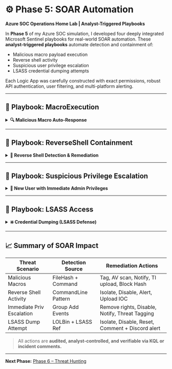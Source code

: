 # ⚙️ Phase 5: SOAR Automation

**Azure SOC Operations Home Lab | Analyst-Triggered Playbooks**

In **Phase 5** of my Azure SOC simulation, I developed four deeply integrated Microsoft Sentinel playbooks for real-world SOAR automation. These **analyst-triggered playbooks** automate detection and containment of:

* Malicious macro payload execution
* Reverse shell activity
* Suspicious user privilege escalation
* LSASS credential dumping attempts

Each Logic App was carefully constructed with exact permissions, robust API authentication, user filtering, and multi-platform alerting.

---

## 🔹 Playbook: MacroExecution

<details>
<summary><strong>🔍 Malicious Macro Auto-Response</strong></summary>

### 🔐 Purpose

Triggers when a `.docm` file containing a malicious macro is executed, initiating a containment workflow to tag the device, block further app execution, and notify analysts and users.

### ⚙️ Logic App Breakdown

**Trigger**: Analyst-triggered Microsoft Sentinel incident (Preview)

**Required Permissions**:

* Logic App API connection to Microsoft Sentinel and Microsoft Defender for Endpoint (MDE)
* Logic App Managed Identity must have:

  * `Microsoft Sentinel Responder` role on Sentinel workspace
  * `Machine.Isolate`, `Alert.Read`, `Machine.Read.All`, and `Machine.RunAntiVirusScan` API permissions on Defender

**Step-by-Step Breakdown**:

📸*Playbook Overview*
<img width="1912" height="962" alt="Macro Playbook overview" src="https://github.com/user-attachments/assets/b4dfc085-787a-4c0e-a0a8-720b9676bdd7" />

---

1. **Trigger**

   📸*Triggered manually from the Sentinel incident.*

   <img width="565" height="430" alt="image" src="https://github.com/user-attachments/assets/d0266379-6154-49a7-8f58-3933d5e4c2c9" />

2. **Compose Entities**

   📸*Extracts involved usernames, file hashes, and device names.*
   
   <img width="562" height="249" alt="image" src="https://github.com/user-attachments/assets/46c5be6e-c2d8-47a7-8681-abd995f85444" />

3. **Get Auth Token (MDE)**

   📸*Performs secure OAuth token retrieval for API use.*
   
    <img width="568" height="557" alt="image" src="https://github.com/user-attachments/assets/afe7acbe-acce-4e14-a09b-cc419b004e02" />

4. **Restrict App Execution**

   📸*Applies "Attack Surface Reduction" tagging via Defender API.*
   
   <img width="568" height="496" alt="image" src="https://github.com/user-attachments/assets/63cac163-97bf-4e0d-b744-5f354ce2bb2b" />

5. **Run AV Scan**

   📸*Forces a Defender Antivirus scan remotely on affected endpoint.*
   
   <img width="571" height="501" alt="image" src="https://github.com/user-attachments/assets/9894a305-1184-4b89-9803-08133d103db1" />

6. **Send Email (V2)**

   📸*Notifies the affected user that a suspicious macro was executed.*
   
   <img width="566" height="562" alt="image" src="https://github.com/user-attachments/assets/d7cc5778-325f-4fea-8adb-fbb75a5646a3" />

7. **Discord Alert**

   📸*Sends alert to SOC team via webhook with incident title and user/machine context.*
   
   <img width="562" height="763" alt="image" src="https://github.com/user-attachments/assets/520889e0-cc47-462c-bd9f-412a22c5761d" />

8. **Get File Statistics**

    📸*Extracts the SHA256 hash from the malicous macro file.*
    
   <img width="564" height="521" alt="image" src="https://github.com/user-attachments/assets/0414df55-3bc7-4766-b81e-893b0fb8be71" />

9. **Upload SHA256 to Threat Intelligence**

    📸*Automatically extracts file hash from the "Get File Statistics" step and uploads it to Sentinel's custom threat intelligence table.*
    
   <img width="563" height="778" alt="image" src="https://github.com/user-attachments/assets/6cb5f94d-1d7a-48ad-9a48-066e2e63cd43" />

### 📊 Screenshots

* *Playbook operating successfully*
  <img width="1912" height="962" alt="Macro playbook operating successfully" src="https://github.com/user-attachments/assets/74cf4803-5cd8-4ae7-8dd8-d224f3a36e7d" />
  <img width="1912" height="962" alt="macro close up of playbook with explanation of each step and their purpose" src="https://github.com/user-attachments/assets/01686526-93ff-4980-a036-86cda332265b" />

* *Device tagged and AV scan launched*
  <img width="1912" height="962" alt="macro machine tagged and AV scan conducted" src="https://github.com/user-attachments/assets/d8dba25f-f6fd-4543-beb6-c48db99e5b92" />

* *SHA256 hash added to Threat Intel*
  <img width="1912" height="962" alt="Macro SHA 256 blocked and added to threat intel" src="https://github.com/user-attachments/assets/4ae29896-0e6d-4510-b42d-1446fe2f9d76" />

* *Discord alert with dynamic incident summary*
  <img width="1256" height="407" alt="macro playbook discord alert" src="https://github.com/user-attachments/assets/d0c07b0d-078f-4ef7-805e-3ea58d5bcbeb" />

* *Email notification to compromised user*
  <img width="1629" height="320" alt="email notification" src="https://github.com/user-attachments/assets/0d16496c-0e7b-44be-aec8-e302aaaf9756" />

### 🧠 Key Takeaways (Macro Execution Scenario)

* Defender tagging is a stealthy yet effective way to stop unknown malware execution without full isolation.
* Hash uploads allow for threat sharing across the workspace and reusable TI-based rules.
* Analyst-triggered design prevents false positives from regular macros (e.g., HR templates).

</details>

---

## 🔹 Playbook: ReverseShell Containment

<details>
<summary><strong>🔴 Reverse Shell Detection & Remediation</strong></summary>

### 🔐 Purpose

Detects and responds to reverse shell attempts launched using Windows, PowerShell, `cmd.exe`, or encoded base64 payloads.

### ⚙️ Logic App Breakdown

**Trigger**: Analyst-initiated Microsoft Sentinel incident

**Required Permissions**:

* Logic App API connection to Sentinel and Defender
* Live response script deployment permissions on Defender

**Step-by-Step Breakdown**:

📸*Playbook Overview*
<img width="1912" height="962" alt="RevShell Playbook overview" src="https://github.com/user-attachments/assets/71b3dbf4-a4e4-4742-910e-7ed5a6f651c5" />

1. **Get Incident**

   📸*Pulls full context, including entities like command line and username.*
   
   <img width="562" height="404" alt="image" src="https://github.com/user-attachments/assets/26bb59c0-9c16-4cb7-a71e-2d29ac2aa95d" />

2. **Compose Entities**

   📸*Parses for specific entities to be used later on in the playbook like obfuscated Shell Commands.*
   
   <img width="568" height="362" alt="image" src="https://github.com/user-attachments/assets/bd2b5b4a-0b34-4a49-b652-e0545021e121" />

3. **Discord Alert**

   📸*Sends enriched alert to SOC team.*
   
   <img width="566" height="781" alt="image" src="https://github.com/user-attachments/assets/ee6d681f-7671-4a7c-9a94-5355502f2f9a" />

4. **Email Notification**

   📸*Notifies the user who launched the process.*
   
   <img width="568" height="553" alt="image" src="https://github.com/user-attachments/assets/c47ddb81-8ff4-4317-9eda-3b90a6a5a346" />

5. **Get Auth Token**
 
   📸*Required for script deployment.*
   
   <img width="562" height="536" alt="image" src="https://github.com/user-attachments/assets/5bb4c0e6-b191-4589-941a-a7b620130853" />
 
6. **Run Live Response Script** (`KillPowerShell.ps1`)

   📸*Kills all instances of PowerShell running on the machine including any established Reverse Shells currently running.*
   
   <img width="566" height="719" alt="image" src="https://github.com/user-attachments/assets/0a3bc80d-5f59-4070-b17e-1b7f0246906e" />

   *KillPowerShell.ps1*
   ```powershell
   Get-Process powershell, pwsh -ErrorAction SilentlyContinue | ForEach-Object {
       try {
           Stop-Process -Id $_.Id -Force
       } catch {
           Write-Output "Could not terminate process ID $($_.Id)"
       }
   }
  
7. **Isolate and Tag Machine**
   
   📸*Full network isolation + tag added.*
   
   <img width="567" height="498" alt="image" src="https://github.com/user-attachments/assets/ebfe924a-86a1-402b-be44-72915622e609" />
   <img width="569" height="476" alt="image" src="https://github.com/user-attachments/assets/cf358999-70a4-4b17-9e5d-bdc6c2bc22a7" />
 
8. **Upload Command Line IOC**

   📸*Adds base64 encoded reverse shell payload as custom IOC to Threat Intelligence.*
   
    <img width="562" height="763" alt="image" src="https://github.com/user-attachments/assets/b1dacc3d-3ad0-44f2-b53d-b231e7a7abd1" />

### 📊 Screenshots

* *Playbook operating successfully*
  <img width="1912" height="962" alt="revshell playbook operating successfully" src="https://github.com/user-attachments/assets/5e380a7a-d8cb-4a41-90d0-3229fb0ff8eb" />
  <img width="1912" height="962" alt="revshell close up of playbook with explanation of each step and their purpose" src="https://github.com/user-attachments/assets/d2f2611c-73a4-4d7b-b6f2-cee3fb27efde" />

* *Discord alert with dynamic incident summary*
  <img width="1249" height="415" alt="revshell playbook discord alert" src="https://github.com/user-attachments/assets/b810d817-6acd-4963-ad57-3776f9da19f2" />

* *User notification email*
  <img width="1621" height="317" alt="email notification 2" src="https://github.com/user-attachments/assets/1f7fe8cf-9a83-4c5a-a110-7ac81cb7d8e1" />

* *Machine isolation + tagging confirmed*
  <img width="1605" height="209" alt="revshell machine isolated and tagged" src="https://github.com/user-attachments/assets/2f4b8ba2-5e12-445f-b098-036698a12a71" />

* *Live response script executed successfully*
  <img width="1588" height="286" alt="Revshell live response command executed successfully" src="https://github.com/user-attachments/assets/2398bed0-2c37-4925-83b3-a47cc9e1220d" />

* *Command line added to Threat Intel*
  <img width="1912" height="962" alt="revshell playbook uploaded reverse shell command line as IOC to threat intel" src="https://github.com/user-attachments/assets/438362e7-9d86-4e01-8e16-9bbb31a26b37" />

### 🧠 Key Takeaways (Reverse Shell Scenario)

* PowerShell/encoded payloads must be handled surgically to avoid nuking valid usage.
* A playbook to swiftly cut off ReverseShell instances adds defense-in-depth alongside isolation.
* Live response scripts give granular control beyond built-in Defender actions.

</details>

---

## 🔹 Playbook: Suspicious Privilege Escalation

<details>
<summary><strong>👤 New User with Immediate Admin Privileges</strong></summary>

### 🔐 Purpose

Flags and auto-restricts new accounts that are granted administrator rights within minutes of being created.

### ⚙️ Logic App Breakdown

**Trigger**: Manual incident trigger

**Required Permissions**:

* Graph API permissions for group modification (via Defender API Live Response)
* Sentinel contributor access to write comments + threat intel

**Step-by-Step Breakdown**:

📸*Playbook Overview*
<img width="1912" height="962" alt="suspriv playbook overview" src="https://github.com/user-attachments/assets/bb4e7cf5-c67f-4e1b-9cdb-7563d0718201" />

1. **Get Incident**

   📸*Gathers entities involved: users and their timestamps.*
   
   <img width="564" height="402" alt="image" src="https://github.com/user-attachments/assets/a3d55756-40fb-4de5-b714-34943a22ace8" />

2. **Compose Entities**

   📸*Parses usernames and roles.*
   
   <img width="558" height="375" alt="image" src="https://github.com/user-attachments/assets/fcbb9210-afe3-4d81-8c6b-2b9fe497aaaa" />

3. **Filter Array + Known Users**

   📸*Filters out entities for UserAccounts.*
   
   <img width="564" height="346" alt="image" src="https://github.com/user-attachments/assets/edab300a-699d-4a33-91f4-425ebfc92c2c" />

   📸*Creates an array labeled `Filtered Usernames` to be utilized in a later loop.*
   
   <img width="562" height="385" alt="image" src="https://github.com/user-attachments/assets/e5a2119c-d109-4356-b406-cc5f4a1b1913" />

   📸*For Each loop filters out legitimate admin accounts (e.g., `barbara.hr`, `wayneadmin`) and appends suspicious UserAccounts to `Filtered Usernames`*
   
   <img width="565" height="802" alt="image" src="https://github.com/user-attachments/assets/a2d06fb2-fafd-4f31-a327-357cd4cc5aee" />

4. **Discord Alert**

   📸*Sends alert on risky admin assignment.*
   
    <img width="563" height="802" alt="image" src="https://github.com/user-attachments/assets/913bb1ee-e31c-4fbe-8b4e-6907da86b0ce" />

5. **Email Notification (SOC)**
   
   📸*Notifies analysts for review and audit as well as affected user.*
   
   <img width="566" height="549" alt="image" src="https://github.com/user-attachments/assets/b53153f6-9b41-4bc1-a27d-ad4fa987de03" />
   <img width="569" height="557" alt="image" src="https://github.com/user-attachments/assets/0b33e503-2bfd-4d25-ab73-da1ae6a3c1c4" />
   
6. **Get Auth Token**
   
   📸*Grants token for Defender script execution.*
   
   <img width="565" height="555" alt="image" src="https://github.com/user-attachments/assets/063945d2-d7ec-4879-bc07-3d9f2040ef23" />
   
7. **For Each Filtered User**
   
   📸*Runs live response script to remove from local admin group and disable account*
   
   <img width="565" height="655" alt="image" src="https://github.com/user-attachments/assets/b6695289-95cd-4304-8189-149fb508a623" />

   *RevokeAdmin.ps1*
   ```powershell
   param (
       [string]$Username
   )

   # Disable the account
   net user $Username /active:no

   # Force password reset on next sign-in
   net user $Username /logonpasswordchg:yes
   
8. **Add Comment to Incident**
   
   📸*Documents SOAR action timeline.*
     
   <img width="568" height="512" alt="image" src="https://github.com/user-attachments/assets/d34a3275-b621-4aa2-b725-36e187aa3ec3" />
   
9. **Upload Usernames to Threat Intel**
     
   📸*Flags user as possible persistence vector.*
    
   <img width="566" height="801" alt="image" src="https://github.com/user-attachments/assets/80bac710-5cd8-4ac6-b348-9310a364395e" />

### 📊 Screenshots

* *Playbook operating successfully*
  <img width="1912" height="962" alt="suspriv playbook operating successfully" src="https://github.com/user-attachments/assets/5e608bcb-8a16-4825-93b6-a2660bf8e962" />
  <img width="1912" height="962" alt="suspriv closeup of playbook with explanation of each step and what they do" src="https://github.com/user-attachments/assets/c9367e53-0e4e-4b24-938a-6c76f237c295" />
   
* *Discord alert to SOC team*
   <img width="1255" height="400" alt="suspriv playbook discord alert" src="https://github.com/user-attachments/assets/55007ae3-7439-4c3a-9b61-9a294021ff90" />

* *Dual email notifications (SOC + User)*
   <img width="1620" height="223" alt="suspriv ontop of our regular user alert email we also have analyst alert emails for soar actions taken on sus users" src="https://github.com/user-attachments/assets/4bb08f7e-ccfe-40bf-bc15-38bfa09078ba" />

* *User removed from local admin group*
   <img width="1542" height="220" alt="suspriv users successfully removed from admin group" src="https://github.com/user-attachments/assets/561f8486-d5e9-439e-82b7-619a6f871f8c" />

* *Hunting query confirms access revoked*
   <img width="1912" height="962" alt="suspriv query confirms users removed" src="https://github.com/user-attachments/assets/62ed6006-262c-413c-a6a8-cb10319389f3" />

* *Comment added to incident*
  
   <img width="769" height="734" alt="suspriv comments added to incident for analysts" src="https://github.com/user-attachments/assets/7081d99c-47fd-4a04-beaf-897be00e8efc" />

* *Usernames uploaded to threat intel*
   <img width="1912" height="962" alt="suspriv sus accounts added to threat intel" src="https://github.com/user-attachments/assets/42a4444b-3d35-4469-a581-49905bb7bb28" />

### 🧠 Key Takeaways (Privilege Escalation Scenario)

* Privilege escalation often follows account creation during lateral movement.
* Pre-filtering known users prevents internal disruption.
* Registry edits + account disablement adds long-term protection.

</details>

---

## 🔹 Playbook: LSASS Access

<details>
<summary><strong>❇️ Credential Dumping (LSASS Defense)</strong></summary>

### 🔐 Purpose

Responds to LOLBins (`Rundll32, Comsvcs.dll`) or credential tools accessing `lsass.exe`, commonly used in Mimikatz-style attacks.

### ⚙️ Logic App Breakdown

**Trigger**: Sentinel incident with keywords (`comsvcs.dll`, `lsass.dmp`, `rundll32.exe lsass`)

**Required Permissions**:

* Defender API access to isolate machines
* Script deployment and live response permissions

**Step-by-Step Breakdown**:

📸*Playbook Overview*
<img width="1912" height="962" alt="LSASS Playbook overview" src="https://github.com/user-attachments/assets/7e7d2efa-16ff-4db8-a885-30cc3ac79ac3" />

1. **Get Incident & Compose Entities**

   📸*Captures device, user, and command line.*
   
   <img width="565" height="415" alt="image" src="https://github.com/user-attachments/assets/10cc7596-d487-4787-8a40-9d95fa63d83e" />
   <img width="567" height="306" alt="image" src="https://github.com/user-attachments/assets/7cb39216-e0a3-4c44-ae8c-46ad5ebf4103" />

2. **Filter User Entities**

   📸*Filters affected users only.*
   
   <img width="569" height="330" alt="image" src="https://github.com/user-attachments/assets/c603f7aa-c454-4e29-8095-42bbf2d35ed0" />

3. **Send Discord Alert**

   📸*Notifies analysts of possible dump attempt.*
   
   <img width="564" height="800" alt="image" src="https://github.com/user-attachments/assets/08e5b3ea-2410-4c88-9283-628aab870a05" />

4. **Send Email Notification**

   📸*Notifies user and logs to mailbox.*
   
   <img width="565" height="574" alt="image" src="https://github.com/user-attachments/assets/ab8bf228-8ac7-4723-9a7d-fdac02b00c7a" />

5. **Get Auth Token**
   
   📸*OAuth token for Defender script deployment.*
   
   <img width="567" height="520" alt="image" src="https://github.com/user-attachments/assets/a737bc06-1d82-4801-b32e-1f8e9e594d4c" />
   
6. **Isolate + Tag Endpoint**
   
    📸*Enforces full machine isolation + tagging for tracking.*
    
    <img width="566" height="478" alt="image" src="https://github.com/user-attachments/assets/c276edb1-d9eb-44d1-8ffb-21a3dbd7dcf3" />
    <img width="563" height="508" alt="image" src="https://github.com/user-attachments/assets/7f9f3113-76df-403a-afad-b25cc28833e4" />
   
7. **Run Live Response Script** (`RestrictLSASSUser.ps1`)
   
    📸*Disables user & forces password reset on next logon.*
    
    <img width="566" height="656" alt="image" src="https://github.com/user-attachments/assets/1345d189-bdd4-4e77-bf24-ecaeb80bc5f7" />
   
8. **Add Comment to Incident Timeline**

    📸*Adds detailed comment to incident.*
    
    <img width="564" height="503" alt="image" src="https://github.com/user-attachments/assets/beb3163b-29ca-427d-9f61-a6e4455bc688" />

### 📊 Screenshots

* *Playbook run successful*
  <img width="1912" height="962" alt="Lsass playbook operating successfully" src="https://github.com/user-attachments/assets/a4507f9e-0a86-464f-8523-1b9097ffff66" />
  <img width="1912" height="962" alt="lsass closeup of playbook with explanation of each step" src="https://github.com/user-attachments/assets/577b3757-eccb-467f-812c-3ff2838617d8" />

* *Discord alert to SOC*
  <img width="1231" height="409" alt="lsass playbook discord alert" src="https://github.com/user-attachments/assets/6d493913-53de-4f49-94dd-e4641b7c7d27" />

* *Email alert to affected user*
  <img width="1634" height="410" alt="Lsass email notif" src="https://github.com/user-attachments/assets/de65e4e2-2479-4d23-9576-29fd2ce6c25e" />

* *Machine isolated and tagged*
  <img width="1912" height="962" alt="lsass machine isolated and tagged" src="https://github.com/user-attachments/assets/de627a7c-3e3d-4382-aa40-c814aa87bdb7" />

* *Account status verified post-remediation*
  <img width="787" height="133" alt="lsass live action script confirmed by checking account status on domain controller " src="https://github.com/user-attachments/assets/c7a04eac-6035-4e17-b717-8038ad19c146" />

### 🧠 Key Takeaways (LSASS Dumping Scenario)

* Isolation plus live script hardens the system within seconds.
* Regex-based trigger logic reduces false alerts.
* Built-in escalation path keeps remediation efficient while providing full audit trace.

</details>

---

## 📈 Summary of SOAR Impact

| Threat Scenario           | Detection Source    | Remediation Actions                              |
| ------------------------- | ------------------- | ------------------------------------------------ |
| Malicious Macros          | FileHash + Command  | Tag, AV scan, Notify, TI upload, Block Hash      |
| Reverse Shell Activity    | CommandLine Pattern | Isolate, Disable, Alert, Upload IOC              |
| Immediate Priv Escalation | Group Add Events    | Remove rights, Disable, Notify, Threat Tagging   |
| LSASS Dump Attempt        | LOLBin + LSASS Ref  | Isolate, Disable, Reset, Comment + Discord alert |

> All actions are **audited, analyst-controlled, and verifiable via KQL or incident comments.**

---

**Next Phase:** [Phase 6 – Threat Hunting](https://github.com/bnmou/Azure-Enterprise-Simulation/blob/main/6%20-%20Threat%20Hunting.md)
